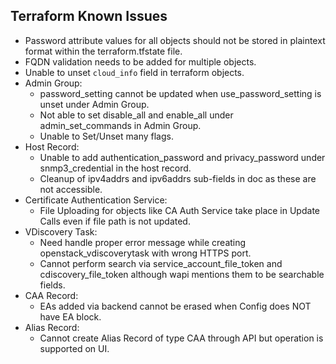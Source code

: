 ##  Terraform Known Issues

- Password attribute values for all objects should not be stored in plaintext format within the terraform.tfstate file.
- FQDN validation needs to be added for multiple objects.
- Unable to unset `cloud_info` field in terraform objects.
- Admin Group:
    - password_setting cannot be updated when use_password_setting is unset under Admin Group.
    - Not able to set disable_all and enable_all under admin_set_commands in Admin Group.
    - Unable to Set/Unset many flags.
- Host Record:
    - Unable to add authentication_password and privacy_password under snmp3_credential in the host record.
    - Cleanup of ipv4addrs and ipv6addrs sub-fields in doc as these are not accessible.
- Certificate Authentication Service:
    - File Uploading for objects like CA Auth Service take place in Update Calls even if file path is not updated.
- VDiscovery Task:
    - Need handle proper error message while creating openstack_vdiscoverytask with wrong HTTPS port.
    - Cannot perform search via service_account_file_token and cdiscovery_file_token although wapi mentions them to be searchable fields.
- CAA Record:
    - EAs added via backend cannot be erased when Config does NOT have EA block.
- Alias Record:
    - Cannot create Alias Record of type CAA through API but operation is supported on UI.


